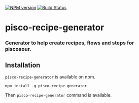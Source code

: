 [![NPM version](http://img.shields.io/npm/v/pisco-recipe-generator.svg)](https://npmjs.org/package/pisco-recipe-generator)
[![Build Status](http://img.shields.io/travis/cellsjs/pisco-recipe-generator.svg)](https://travis-ci.org/cellsjs/pisco-recipe-generator)

# pisco-recipe-generator

### Generator to help create recipes, flows and steps for piscosour.

## Installation

`pisco-recipe-generator` is available on npm.

    npm install -g pisco-recipe-generator

Then `pisco-recipe-generator` command is available.


